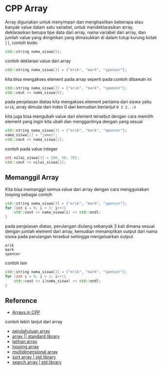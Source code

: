 # CPP Array
Array digunakan untuk menyimpan dan menghasilkan beberapa atau banyak value dalam satu variabel, untuk mendeklarasikan array, deklarasikan berupa tipe data dari array, nama variabel dari array, dan jumlah value yang diinginkan yang dimasukkan di dalam tutup kurung kotak ``[]``, contoh kode:

```cpp
std::string nama_siswa[5];
```
contoh deklarasi value dari array
```cpp
std::string nama_siswa[3] = {"erik", "mark", "spencer"};
```
kita bisa mengakses element pada array seperti pada contoh dibawah ini
```cpp
std::string nama_siswa[3] = {"erik", "mark", "spencer"};
std::cout << nama_siswa[0];
```
pada penjelasan diatas kita mengakses element pertama dari siswa yaitu ``erik``, array dimulai dari index 0 dan kemudian berlanjut ``0 1 2...n``

kita juga bisa mengubah value dari element tersebut dengan cara memilih element yang ingin kita ubah dan menggantinya dengan yang sesuai
```cpp
std::string nama_siswa[3] = {"erik", "mark", "spencer"};
nama_siswa[1] = "james";
std::cout << nama_siswa[1];
```
contoh pada value integer
```cpp
int nilai_siswa[3] = {90, 50, 70};
std::cout << nilai_siswa[2];
```

## Memanggil Array
Kita bisa memanggil semua value dari array dengan cara menggunakan looping sebagai contoh
```cpp
std::string nama_siswa[3] = {"erik", "mark", "spencer"};
for (int i = 0; i < 3; i++){
    std::cout << nama_siswa[i] << std::endl;
}
```
pada penjelasan diatas, perulangan diulang sebanyak 3 kali dimana sesuai dengan jumlah element dari array, kemudian menampilkan output dari nama siswa pada perulangan tersebut sehingga mengeluarkan output
```
erik
mark
spencer
```

contoh lain
```cpp
std::string nama_siswa[3] = {"erik", "mark", "spencer"};
for (int i = 0; i < 3; i++){
    std::cout << i[nama_siswa] << std::endl;
}
```

## Reference
- [Arrays in CPP](https://www.w3schools.com/cpp/cpp_arrays.asp)

contoh lebih lanjut dari array

- [pendahuluan array](https://www.youtube.com/watch?v=8WhUADLI4RQ&list=PLZS-MHyEIRo4Ze0bbGB1WKBSNMPzi-eWI&index=47)
- [array || standard library](https://www.youtube.com/watch?v=o1DegduG140&list=PLZS-MHyEIRo4Ze0bbGB1WKBSNMPzi-eWI&index=48)
- [latihan array](https://www.youtube.com/watch?v=PGV8VigBVcg&list=PLZS-MHyEIRo4Ze0bbGB1WKBSNMPzi-eWI&index=49)
- [looping array](https://www.youtube.com/watch?v=5jTGrD55Ws4&list=PLZS-MHyEIRo4Ze0bbGB1WKBSNMPzi-eWI&index=50)
- [multidimensional array](https://www.youtube.com/watch?v=-hsKUD4fVRE&list=PLZS-MHyEIRo4Ze0bbGB1WKBSNMPzi-eWI&index=51)
- [sort array | std library](https://www.youtube.com/watch?v=G0cml-wvaBc&list=PLZS-MHyEIRo4Ze0bbGB1WKBSNMPzi-eWI&index=53)
- [search array | std library](https://www.youtube.com/watch?v=QFC4DXvRu8o&list=PLZS-MHyEIRo4Ze0bbGB1WKBSNMPzi-eWI&index=54)
